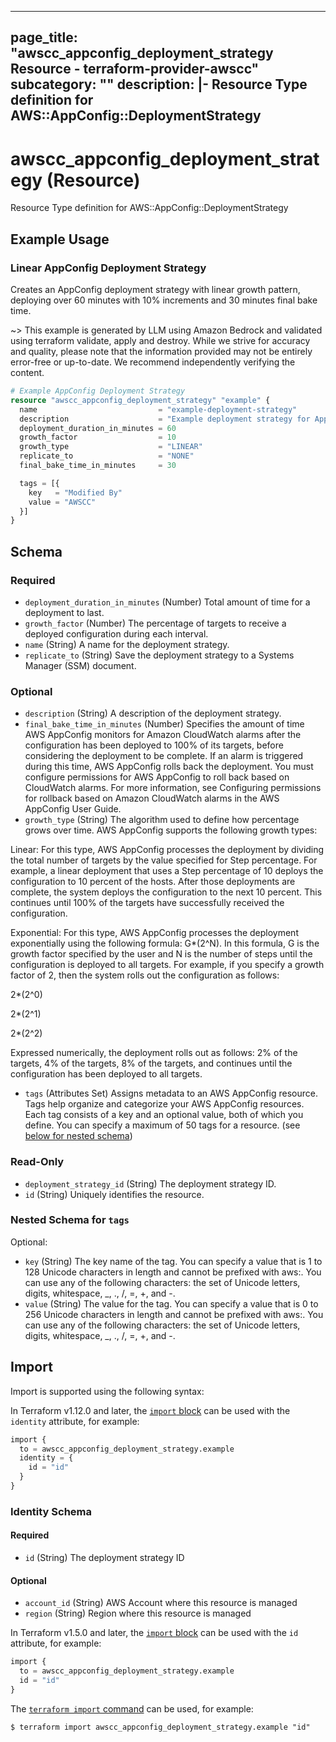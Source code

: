 
---
page_title: "awscc_appconfig_deployment_strategy Resource - terraform-provider-awscc"
subcategory: ""
description: |-
  Resource Type definition for AWS::AppConfig::DeploymentStrategy
---

# awscc_appconfig_deployment_strategy (Resource)

Resource Type definition for AWS::AppConfig::DeploymentStrategy

## Example Usage

### Linear AppConfig Deployment Strategy

Creates an AppConfig deployment strategy with linear growth pattern, deploying over 60 minutes with 10% increments and 30 minutes final bake time.

~> This example is generated by LLM using Amazon Bedrock and validated using terraform validate, apply and destroy. While we strive for accuracy and quality, please note that the information provided may not be entirely error-free or up-to-date. We recommend independently verifying the content.

```terraform
# Example AppConfig Deployment Strategy
resource "awscc_appconfig_deployment_strategy" "example" {
  name                           = "example-deployment-strategy"
  description                    = "Example deployment strategy for AppConfig"
  deployment_duration_in_minutes = 60
  growth_factor                  = 10
  growth_type                    = "LINEAR"
  replicate_to                   = "NONE"
  final_bake_time_in_minutes     = 30

  tags = [{
    key   = "Modified By"
    value = "AWSCC"
  }]
}
```

<!-- schema generated by tfplugindocs -->
## Schema

### Required

- `deployment_duration_in_minutes` (Number) Total amount of time for a deployment to last.
- `growth_factor` (Number) The percentage of targets to receive a deployed configuration during each interval.
- `name` (String) A name for the deployment strategy.
- `replicate_to` (String) Save the deployment strategy to a Systems Manager (SSM) document.

### Optional

- `description` (String) A description of the deployment strategy.
- `final_bake_time_in_minutes` (Number) Specifies the amount of time AWS AppConfig monitors for Amazon CloudWatch alarms after the configuration has been deployed to 100% of its targets, before considering the deployment to be complete. If an alarm is triggered during this time, AWS AppConfig rolls back the deployment. You must configure permissions for AWS AppConfig to roll back based on CloudWatch alarms. For more information, see Configuring permissions for rollback based on Amazon CloudWatch alarms in the AWS AppConfig User Guide.
- `growth_type` (String) The algorithm used to define how percentage grows over time. AWS AppConfig supports the following growth types:

Linear: For this type, AWS AppConfig processes the deployment by dividing the total number of targets by the value specified for Step percentage. For example, a linear deployment that uses a Step percentage of 10 deploys the configuration to 10 percent of the hosts. After those deployments are complete, the system deploys the configuration to the next 10 percent. This continues until 100% of the targets have successfully received the configuration.

Exponential: For this type, AWS AppConfig processes the deployment exponentially using the following formula: G*(2^N). In this formula, G is the growth factor specified by the user and N is the number of steps until the configuration is deployed to all targets. For example, if you specify a growth factor of 2, then the system rolls out the configuration as follows:

2*(2^0)

2*(2^1)

2*(2^2)

Expressed numerically, the deployment rolls out as follows: 2% of the targets, 4% of the targets, 8% of the targets, and continues until the configuration has been deployed to all targets.
- `tags` (Attributes Set) Assigns metadata to an AWS AppConfig resource. Tags help organize and categorize your AWS AppConfig resources. Each tag consists of a key and an optional value, both of which you define. You can specify a maximum of 50 tags for a resource. (see [below for nested schema](#nestedatt--tags))

### Read-Only

- `deployment_strategy_id` (String) The deployment strategy ID.
- `id` (String) Uniquely identifies the resource.

<a id="nestedatt--tags"></a>
### Nested Schema for `tags`

Optional:

- `key` (String) The key name of the tag. You can specify a value that is 1 to 128 Unicode characters in length and cannot be prefixed with aws:. You can use any of the following characters: the set of Unicode letters, digits, whitespace, _, ., /, =, +, and -.
- `value` (String) The value for the tag. You can specify a value that is 0 to 256 Unicode characters in length and cannot be prefixed with aws:. You can use any of the following characters: the set of Unicode letters, digits, whitespace, _, ., /, =, +, and -.

## Import

Import is supported using the following syntax:

In Terraform v1.12.0 and later, the [`import` block](https://developer.hashicorp.com/terraform/language/import) can be used with the `identity` attribute, for example:

```terraform
import {
  to = awscc_appconfig_deployment_strategy.example
  identity = {
    id = "id"
  }
}
```

<!-- schema generated by tfplugindocs -->
### Identity Schema

#### Required

- `id` (String) The deployment strategy ID

#### Optional

- `account_id` (String) AWS Account where this resource is managed
- `region` (String) Region where this resource is managed

In Terraform v1.5.0 and later, the [`import` block](https://developer.hashicorp.com/terraform/language/import) can be used with the `id` attribute, for example:

```terraform
import {
  to = awscc_appconfig_deployment_strategy.example
  id = "id"
}
```

The [`terraform import` command](https://developer.hashicorp.com/terraform/cli/commands/import) can be used, for example:

```shell
$ terraform import awscc_appconfig_deployment_strategy.example "id"
```
